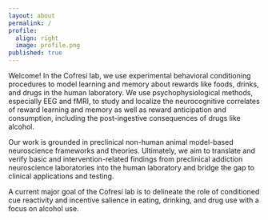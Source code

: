 ```yaml
---
layout: about
permalink: /
profile:
  align: right
  image: profile.png
published: true
---
```

Welcome! In the Cofresí lab, we use experimental behavioral conditioning procedures to model learning and memory about rewards like foods, drinks, and drugs in the human laboratory. We use psychophysiological methods, especially EEG and fMRI, to study and localize the neurocognitive correlates of reward learning and memory as well as reward anticipation and consumption, including the post-ingestive consequences of drugs like alcohol. 

Our work is grounded in preclinical non-human animal model-based neuroscience frameworks and theories. Ultimately, we aim to translate and verify basic and intervention-related findings from preclinical addiction neuroscience laboratories into the human laboratory and bridge the gap to clinical applications and testing.

A current major goal of the Cofresí lab is to delineate the role of conditioned cue reactivity and incentive salience in eating, drinking, and drug use with a focus on alcohol use.